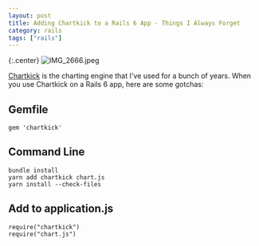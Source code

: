 ```yaml
---
layout: post
title: Adding Chartkick to a Rails 6 App - Things I Always Forget
category: rails
tags: ["rails"]
---
```

{:.center}
![IMG_2666.jpeg](/blog/assets/IMG_2666.jpeg)

[Chartkick](https://chartkick.com/) is the charting engine that I've used for a bunch of years.  When you use Chartkick on a Rails 6 app, here are some gotchas:

## Gemfile

    gem 'chartkick'

## Command Line

    bundle install
    yarn add chartkick chart.js
    yarn install --check-files

## Add to application.js

    require("chartkick")
    require("chart.js")
